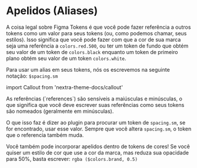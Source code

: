 # Apelidos (Aliases)

A coisa legal sobre Figma Tokens é que você pode fazer referência a outros tokens como um valor para seus tokens (ou, como podemos chamar, seus estilos). Isso significa que você pode fazer com que a cor de sua marca seja uma referência a `colors.red.500`, ou ter um token de fundo que obtém seu valor de um token de `colors.black` enquanto um token de primeiro plano obtém seu valor de um token `colors.white`.

Para usar um alias em seus tokens, nós os escrevemos na seguinte notação: `$spacing.sm`

import Callout from 'nextra-theme-docs/callout'

<Callout emoji="💡">
  As referências (`references`) são sensíveis a maiúsculas e minúsculas, o que significa que você deve escrever suas referências como seus tokens são nomeados (geralmente em minúsculas).
</Callout>

O que isso faz é dizer ao plugin para procurar um token de `spacing.sm`, se for encontrado, usar esse valor. Sempre que você altera `spacing.sm`, o token que o referencia também muda.

Você também pode incorporar apelidos dentro de tokens de cores! Se você quiser um estilo de cor que use a cor da marca, mas reduza sua opacidade para 50%, basta escrever: `rgba ($colors.brand, 0.5)`